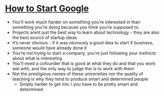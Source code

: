 # [How to Start Google](https://paulgraham.com/google.html)

* You’ll work much harder on something you’re interested in than something you’re doing because you think you’re supposed to.
* Projects arent just the best way to learn about technology - they are also the best source of startup ideas
* It’s never obvious - if it was obviously a good idea to start X business, someone would have already done it
* You’re not trying to start a company, you’re just following your instincts about what is interesting
* You’ll need a cofounder that is good at what they do and that you work wel with, and the only way to judge this is to work with them
* Not the prestigious names of these universities nor the quality of teaching is why they tend to produce smart and determined people
  * Simply harder to get into / you have to be pretty smart and determined 

